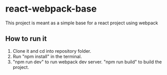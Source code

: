 # react-webpack-base
This project is meant as a simple base for a react project using webpack

## How to run it
1. Clone it and cd into repository folder.
2. Run "npm install" in the terminal.
3. "npm run dev" to run webpack dev server.
   "npm run build" to build the project.
